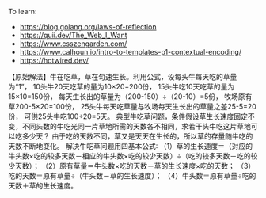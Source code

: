To learn:
- https://blog.golang.org/laws-of-reflection
- https://quii.dev/The_Web_I_Want
- https://www.csszengarden.com/
- https://www.calhoun.io/intro-to-templates-p1-contextual-encoding/
- https://hotwired.dev/

【原始解法】牛在吃草，草在匀速生长。利用公式，设每头牛每天吃的草量为“1”，
10头牛20天吃草的量为10×20=200份，
15头牛吃10天吃草的量为15×10=150份，
每天生长出的草量为（200-150）÷（20-10）=5份，
牧场原有草200-5×20=100份，
25头牛每天吃草量与牧场每天生长出的草量之差25-5=20份，
可供25头牛吃100÷20=5天。
典型牛吃草问题，条件假设草生长速度固定不变，不同头数的牛吃光同一片草地所需的天数各不相同，求若干头牛吃这片草地可以吃多少天？
由于吃的天数不同，草又是天天在生长的，所以草的存量随牛吃的天数不断地变化。
解决牛吃草问题用四基本公式∶
（1）草的生长速度＝（对应的牛头数×吃的较多天数－相应的牛头数×吃的较少天数）÷（吃的较多天数－吃的较少天数）；
（2）原有草量＝牛头数×吃的天数－草的生长速度×吃的天数；
（3）吃的天数＝原有草量÷（牛头数－草的生长速度）；
（4）牛头数＝原有草量÷吃的天数＋草的生长速度。